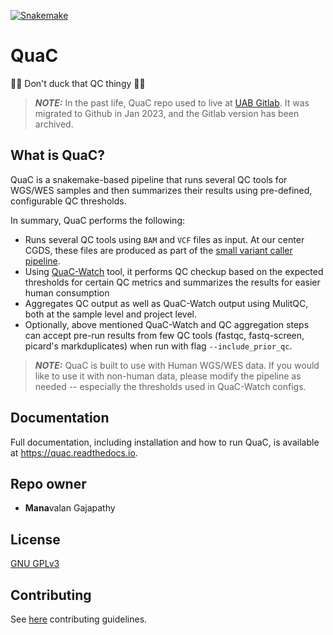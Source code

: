 [![Snakemake](https://img.shields.io/badge/snakemake-≥5.6.0-brightgreen.svg?style=flat)](https://snakemake.readthedocs.io)

# QuaC

🦆🦆 Don't duck that QC thingy 🦆🦆


> **_NOTE:_**  In the past life, QuaC repo used to live at [UAB
> Gitlab](https://gitlab.rc.uab.edu/center-for-computational-genomics-and-data-science/public/quac). It was migrated to
> Github in Jan 2023, and the Gitlab version has been archived.


## What is QuaC?

QuaC is a snakemake-based pipeline that runs several QC tools for WGS/WES samples and then summarizes their results
using pre-defined, configurable QC thresholds.

In summary, QuaC performs the following:

- Runs several QC tools using `BAM` and `VCF` files as input. At our center CGDS, these files are produced as part of
  the [small variant caller
  pipeline](https://gitlab.rc.uab.edu/center-for-computational-genomics-and-data-science/sciops/pipelines/small_variant_caller_pipeline).
- Using [QuaC-Watch](./docs/quac_watch.md) tool, it performs QC checkup based on the expected thresholds for certain QC metrics and summarizes
  the results for easier human consumption
- Aggregates QC output as well as QuaC-Watch output using MulitQC, both at the sample level and project level.
- Optionally, above mentioned QuaC-Watch and QC aggregation steps can accept pre-run results from few QC tools (fastqc,
   fastq-screen, picard's markduplicates) when run with flag `--include_prior_qc`. 


> **_NOTE:_**  QuaC is built to use with Human WGS/WES data. If you would like to use it with non-human data, please
> modify the pipeline as needed -- especially the thresholds used in QuaC-Watch configs.


## Documentation

Full documentation, including installation and how to run QuaC, is available at https://quac.readthedocs.io.


## Repo owner

* **Mana**valan Gajapathy


## License

[GNU GPLv3](./LICENSE)


## Contributing

See [here](./docs/CONTRIBUTING.md) contributing guidelines.
